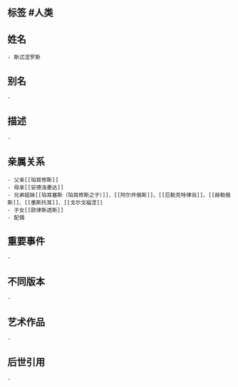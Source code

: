 ## 标签  #人类
## 姓名
	- 斯忒涅罗斯
## 别名
	-
## 描述
	-
## 亲属关系
	- 父亲[[珀耳修斯]]
	- 母亲[[安德洛墨达]]
	- 兄弟姐妹[[珀耳塞斯（珀耳修斯之子）]]、[[阿尔开俄斯]]、[[厄勒克特律翁]]、[[赫勒俄斯]]、[[墨斯托耳]]、[[戈尔戈福涅]]
	- 子女[[欧律斯透斯]]
	- 配偶
## 重要事件
	-
## 不同版本
	-
## 艺术作品
	-
## 后世引用
	-
